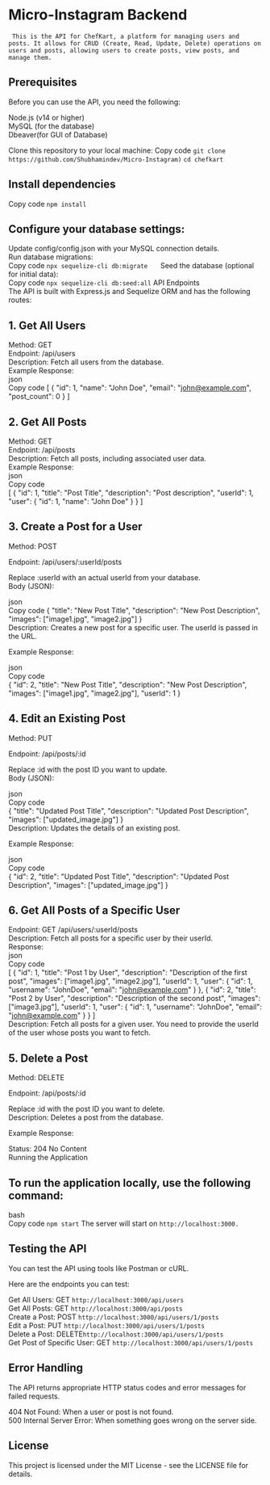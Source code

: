 # Micro-Instagram Backend
``` This is the API for ChefKart, a platform for managing users and posts. It allows for CRUD (Create, Read, Update, Delete) operations on users and posts, allowing users to create posts, view posts, and manage them.```

## Prerequisites
Before you can use the API, you need the following:

Node.js (v14 or higher)<br>
MySQL (for the database)<br>
Dbeaver(for GUI of Database) <br>


Clone this repository to your local machine:
Copy code
```git clone https://github.com/Shubhamindev/Micro-Instagram)```
``` cd chefkart  ```
##  Install dependencies
Copy code
```npm install```

## Configure your database settings:
Update config/config.json with your MySQL connection details.<br>
Run database migrations:<br>
Copy code
``` npx sequelize-cli db:migrate    ```
Seed the database (optional for initial data):<br>
Copy code
```npx sequelize-cli db:seed:all```
API Endpoints<br>
The API is built with Express.js and Sequelize ORM and has the following routes:<br>

## 1. Get All Users
Method: GET<br>
Endpoint: /api/users<br>
Description: Fetch all users from the database.<br>
Example Response:<br>
json<br>
Copy code
[
  {
    "id": 1,
    "name": "John Doe",
    "email": "john@example.com",
    "post_count": 0
  }
]<br>
## 2. Get All Posts<br>
Method: GET<br>
Endpoint: /api/posts<br>
Description: Fetch all posts, including associated user data.<br>
Example Response:<br>
json<br>
Copy code<br>
[
  {
    "id": 1,
    "title": "Post Title",
    "description": "Post description",
    "userId": 1,
    "user": {
      "id": 1,
      "name": "John Doe"
    }
  }
]<br>
## 3. Create a Post for a User
Method: POST<br>

Endpoint: /api/users/:userId/posts<br>

Replace :userId with an actual userId from your database.<br>
Body (JSON):<br>

json<br>
Copy code
{
  "title": "New Post Title",
  "description": "New Post Description",
  "images": ["image1.jpg", "image2.jpg"]
}<br>
Description: Creates a new post for a specific user. The userId is passed in the URL.<br>

Example Response:<br>

json<br>
Copy code<br>
{
  "id": 2,
  "title": "New Post Title",
  "description": "New Post Description",
  "images": ["image1.jpg", "image2.jpg"],
  "userId": 1
}<br>
## 4. Edit an Existing Post<br>
Method: PUT<br>

Endpoint: /api/posts/:id<br>

Replace :id with the post ID you want to update.<br>
Body (JSON):<br>

json<br>
Copy code<br>
{
  "title": "Updated Post Title",
  "description": "Updated Post Description",
  "images": ["updated_image.jpg"]
}<br>
Description: Updates the details of an existing post.<br>

Example Response:<br>

json<br>
Copy code<br>
{
  "id": 2,
  "title": "Updated Post Title",
  "description": "Updated Post Description",
  "images": ["updated_image.jpg"]
}<br>

## 6. Get All Posts of a Specific User
Endpoint: GET /api/users/:userId/posts <br>
Description: Fetch all posts for a specific user by their userId.<br>
Response:<br>
json<br>
Copy code<br>
[
  {
    "id": 1,
    "title": "Post 1 by User",
    "description": "Description of the first post",
    "images": ["image1.jpg", "image2.jpg"],
    "userId": 1,
    "user": {
      "id": 1,
      "username": "JohnDoe",
      "email": "john@example.com"
    }
  },
  {
    "id": 2,
    "title": "Post 2 by User",
    "description": "Description of the second post",
    "images": ["image3.jpg"],
    "userId": 1,
    "user": {
      "id": 1,
      "username": "JohnDoe",
      "email": "john@example.com"
    }
  }
]<br>
Description: Fetch all posts for a given user. You need to provide the userId of the user whose posts you want to fetch.<br>

## 5. Delete a Post
Method: DELETE<br>

Endpoint: /api/posts/:id<br>

Replace :id with the post ID you want to delete.<br>
Description: Deletes a post from the database.<br>

Example Response:<br>

Status: 204 No Content<br>
Running the Application<br>
## To run the application locally, use the following command:<br>

bash<br>
Copy code
```npm start```
The server will start on ```http://localhost:3000.```

## Testing the API
You can test the API using tools like Postman or cURL.<br>

Here are the endpoints you can test:<br>

Get All Users: GET ```http://localhost:3000/api/users```<br>
Get All Posts: GET ```http://localhost:3000/api/posts```<br>
Create a Post: POST ```http://localhost:3000/api/users/1/posts```<br>
Edit a Post: PUT ```http://localhost:3000/api/users/1/posts```<br>
Delete a Post: DELETE```http://localhost:3000/api/users/1/posts```<br>
Get Post of Specific User: GET ```http://localhost:3000/api/users/1/posts```<br>
## Error Handling<br>
The API returns appropriate HTTP status codes and error messages for failed requests.<br>

404 Not Found: When a user or post is not found.<br>
500 Internal Server Error: When something goes wrong on the server side.<br>
## License<br>
This project is licensed under the MIT License - see the LICENSE file for details.
